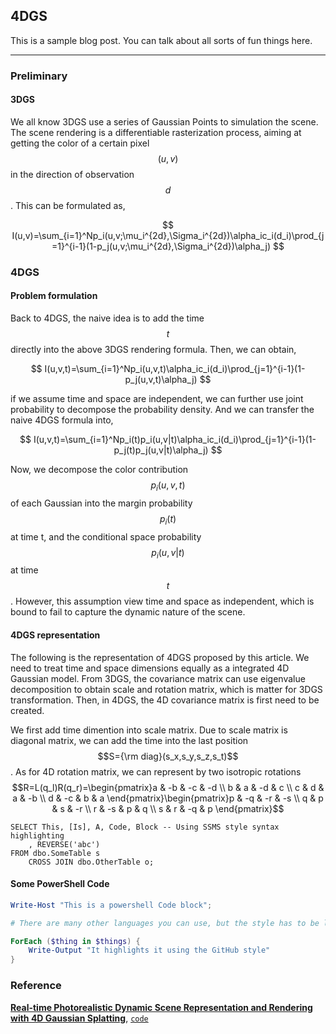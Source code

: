 <!-- <script type="text/x-mathjax-config"> MathJax.Hub.Config({ tex2jax: {inlineMath: [['$','$'],['\\(','\\)']]} }); </script> <script type="text/javascript" async src="https://cdn.mathjax.org/mathjax/latest/MathJax.js?config=TeX-MML-AM_CHTML"> </script> -->

## 4DGS 

This is a sample blog post. You can talk about all sorts of fun things here.

---

### Preliminary

#### 3DGS

We all know 3DGS use a series of Gaussian Points to simulation the scene. The scene rendering is a differentiable rasterization process, aiming at getting the color of a certain pixel $$(u,v)$$ in the direction of observation $$d$$. This can be formulated as,

$$
I(u,v)=\sum_{i=1}^Np_i(u,v;\mu_i^{2d},\Sigma_i^{2d})\alpha_ic_i(d_i)\prod_{j=1}^{i-1}(1-p_j(u,v;\mu_i^{2d},\Sigma_i^{2d})\alpha_j)
$$

### 4DGS

#### Problem formulation

Back to 4DGS, the naive idea is to add the time $$t$$ directly into the above 3DGS rendering formula. Then, we can obtain,

$$
I(u,v,t)=\sum_{i=1}^Np_i(u,v,t)\alpha_ic_i(d_i)\prod_{j=1}^{i-1}(1-p_j(u,v,t)\alpha_j)
$$

if we assume time and space are independent, we can further use joint probability to decompose the probability density. And we can transfer the naive 4DGS formula into,

$$
I(u,v,t)=\sum_{i=1}^Np_i(t)p_i(u,v|t)\alpha_ic_i(d_i)\prod_{j=1}^{i-1}(1-p_j(t)p_j(u,v|t)\alpha_j)
$$

Now, we decompose the color contribution $$p_i(u,v,t)$$ of each Gaussian into the margin probability $$p_i(t)$$ at time t, and the conditional space probability $$p_i(u,v|t)$$ at time $$t$$. However, this assumption view time and space as independent, which is bound to fail to capture the dynamic nature of the scene.


#### 4DGS representation
The following is the representation of 4DGS proposed by this article. We need to treat time and space dimensions equally as a integrated 4D Gaussian model. From 3DGS, the covariance matrix can use eigenvalue decomposition to obtain scale and rotation matrix, which is matter for 3DGS transformation. Then, in 4DGS, the 4D covariance matrix is first need to be created. 

We first add time dimention into scale matrix. Due to scale matrix is diagonal matrix, we can add the time into the last position $$S={\rm diag}(s_x,s_y,s_z,s_t)$$. As for 4D rotation matrix, we can represent by two isotropic rotations $$R=L(q_l)R(q_r)=\begin{pmatrix}a & -b & -c & -d \\ b & a & -d & c \\ c & d & a & -b \\ d & -c & b & a
\end{pmatrix}\begin{pmatrix}p & -q & -r & -s \\ q & p & s & -r \\ r & -s & p & q \\ s & r & -q & p
\end{pmatrix}$$






```tsql
SELECT This, [Is], A, Code, Block -- Using SSMS style syntax highlighting
    , REVERSE('abc')
FROM dbo.SomeTable s
    CROSS JOIN dbo.OtherTable o;
```

#### Some PowerShell Code

```powershell
Write-Host "This is a powershell Code block";

# There are many other languages you can use, but the style has to be loaded first

ForEach ($thing in $things) {
    Write-Output "It highlights it using the GitHub style"
}
```

### Reference
**[Real-time Photorealistic Dynamic Scene Representation and Rendering with 4D Gaussian Splatting](https://arxiv.org/abs/2310.10642)**, [`code`](https://github.com/fudan-zvg/4d-gaussian-splatting/tree/main)
